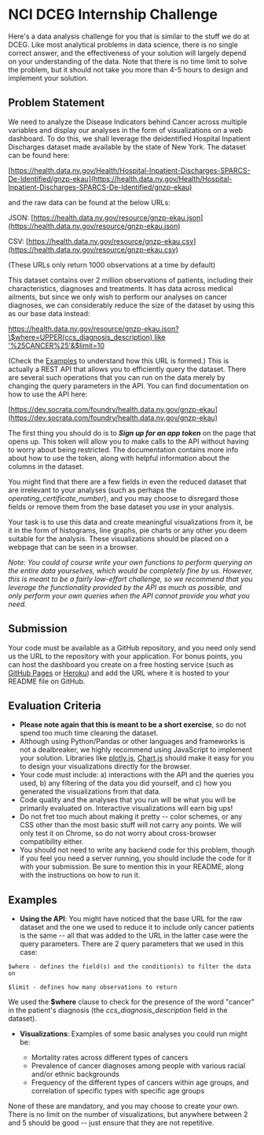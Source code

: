 # NCI DCEG Internship Challenge

Here's a data analysis challenge for you that is similar to the stuff we do at DCEG. Like most analytical problems in data science, there is no single correct answer, and the effectiveness of your solution will largely depend on your understanding of the data. Note that there is no time limit to solve the problem, but it should not take you more than 4-5 hours to design and implement your solution. 



## Problem Statement

We need to analyze the Disease Indicators behind Cancer across multiple variables and display our analyses in the form of visualizations on a web dashboard. To do this, we shall leverage the deidentified Hospital Inpatient Discharges dataset made available by the state of New York. The dataset can be found here: 

[https://health.data.ny.gov/Health/Hospital-Inpatient-Discharges-SPARCS-De-Identified/gnzp-ekau](https://health.data.ny.gov/Health/Hospital-Inpatient-Discharges-SPARCS-De-Identified/gnzp-ekau)

and the raw data can be found at the below URLs:

JSON: [https://health.data.ny.gov/resource/gnzp-ekau.json](https://health.data.ny.gov/resource/gnzp-ekau.json)

CSV: [https://health.data.ny.gov/resource/gnzp-ekau.csv](https://health.data.ny.gov/resource/gnzp-ekau.csv)

(These URLs only return 1000 observations at a time by default)

This dataset contains over 2 million observations of patients, including their characteristics, diagnoses and treatments. It has data across medical ailments, but since we only wish to perform our analyses on cancer diagnoses, we can considerably reduce the size of the dataset by using this as our base data instead:

[https://health.data.ny.gov/resource/gnzp-ekau.json?\$where=UPPER(ccs_diagnosis_description) like '%25CANCER%25'&\$limit=10](https://health.data.ny.gov/resource/gnzp-ekau.json?\$where=UPPER(ccs_diagnosis_description)%20like%20%27%25CANCER%25%27&\$limit=10)

\(Check the [Examples](#Examples) to understand how this URL is formed.)
This is actually a REST API that allows you to efficiently query the dataset. There are several such operations that you can run on the data merely by changing the query parameters in the API. You can find documentation on how to use the API here:

[https://dev.socrata.com/foundry/health.data.ny.gov/gnzp-ekau](https://dev.socrata.com/foundry/health.data.ny.gov/gnzp-ekau)

The first thing you should do is to _**Sign up for an app token**_ on the page that opens up. This token will allow you to make calls to the API without having to worry about being restricted. The documentation contains more info about how to use the token, along with helpful information about the columns in the dataset. 

You might find that there are a few fields in even the reduced dataset that are irrelevant to your analyses (such as perhaps the _operating_certificate_number_), and you may choose to disregard those fields or remove them from the base dataset you use in your analysis.

Your task is to use this data and create meaningful visualizations from it, be it in the form of histograms, line graphs, pie charts or any other you deem suitable for the analysis. These visualizations should be placed on a webpage that can be seen in a browser.

_Note: You could of course write your own functions to perform querying on the entire data yourselves, which would be completely fine by us. However, this is meant to be a fairly low-effort challenge, so we recommend that you leverage the functionality provided by the API as much as possible, and only perform your own queries when the API cannot provide you what you need._



## Submission
Your code must be available as a GitHub repository, and you need only send us the URL to the repository with your application.
For bonus points, you can host the dashboard you create on a free hosting service (such as [GitHub Pages](https://pages.github.com/) or [Heroku](https://www.heroku.com/)) and add the URL where it is hosted to your README file on GitHub.



## Evaluation Criteria

- **Please note again that this is meant to be a short exercise**, so do not spend too much time cleaning the dataset.
- Although using Python/Pandas or other languages and frameworks is not a dealbreaker, we highly recommend using JavaScript to implement your solution. Libraries like [plotly.js](https://plot.ly/javascript/), [Chart.js](https://www.chartjs.org/) should make it easy for you to design your visualizations directly for the browser.
- Your code must include: a) interactions with the API and the queries you used, b) any filtering of the data you did yourself, and c) how you generated the visualizations from that data.
- Code quality and the analyses that you run will be what you will be primarily evaluated on. Interactive visualizations will earn big ups!
- Do not fret too much about making it pretty -- color schemes, or any CSS other than the most basic stuff will not carry any points. We will only test it on Chrome, so do not worry about cross-browser compatibility either. 
- You should not need to write any backend code for this problem, though if you feel you need a server running, you should include the code for it with your submission. Be sure to mention this in your README, along with the instructions on how to run it.



## Examples
- **Using the API**: You might have noticed that the base URL for the raw dataset and the one we used to reduce it to include only cancer patients is the same -- all that was added to the URL in the latter case were the query parameters. There are 2 query parameters that we used in this case:

`$where - defines the field(s) and the condition(s) to filter the data on`

`$limit - defines how many observations to return`

We used the **\$where** clause to check for the presence of the word "cancer" in the patient's diagnosis (the _ccs_diagnosis_description_ field in the dataset).

- **Visualizations**: Examples of some basic analyses you could run might be:

  - Mortality rates across different types of cancers
  - Prevalence of cancer diagnoses among people with various racial and/or ethnic backgrounds
  - Frequency of the different types of cancers within age groups, and correlation of specific types with specific age groups

None of these are mandatory, and you may choose to create your own. There is no limit on the number of visualizations, but anywhere between 2 and 5 should be good -- just ensure that they are not repetitive.